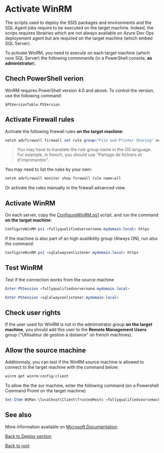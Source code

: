 # Activate WinRM

The scripts used to deploy the SSIS packages and environments and the SQL Agent jobs require to be executed on the target machine. Indeed, the scrips requires librairies which are not always available on Azure Dev Ops deployement agent but are required on the target machine (which embed SQL Server).

To activate WinRM, you need to execute on each target machine (which runs SQL Server) the following commmands (in a PowerShell console, **as administrator**).

## Chech PowerShell verion

WinRM requires PowerShell version 4.0 and above. To control the version, use the following command:
```
$PSVersionTable.PSVersion
```

## Activate Firewall rules
Activate the following firewall rules **on the target machine**:
```powershell
netsh advfirewall firewall set rule group="File and Printer Sharing" new enable=yes
```
> You may have to translate the rule group name in the OS language. For example, in french, you should use "Partage de fichiers et d'imprimantes".

You may need to list the rules by your own:
```powershell
netsh advfirewall monitor show firewall rule name=all
```
Or activate the rules manually in the firewall advanced view.

## Activate WinRM

On each server, copy the [ConfigureWinRM.ps1](https://github.com/EhRom/Puffix.SqlDevOps/blob/master/Deploy/WinRM/ConfigureWinRM.ps1) script, and run the command **on the target machine**:
```powershell
ConfigureWinRM.ps1 <fullyqualifiedservernane.mydomain.local> https
```

If the machine is also part of an high availibility group (Always ON), run also the command:
```powershell
ConfigureWinRM.ps1 <sqlalwaysonlistener.mydomain.local> https
```

## Test WinRM
Test if the connection works from the source machine
```powershell
Enter-PSSession <fullyqualifiedservernane.mydomain.local>

Enter-PSSession <sqlalwaysonlistener.mydomain.local>
```

## Check user rights
If the user used for WinRM is not in the admimstrator group **on the target machine**, you should add this user to the **Remote Management Users** group ("Utilisateur de gestion à distance" on french machines).

## Allow the source machine
Additionnaly, you can test if the WinRM source machine is allowed to connect to the target machine with the command below:
```powershell
winrm get winrm/config/client
```

To allow the the sur machine, enter the following command (on a Powershell Command Promt on the target machine)
```powershell
Set-Item WSMan:\localhost\Client\TrustedHosts <fullyqualifiedsourcemachine.mydomain.local>
```

## See also
More information available on [Microsoft Documentation](https://docs.microsoft.com/en-us/azure/devops/pipelines/apps/cd/deploy-webdeploy-iis-winrm?view=azure-devops#winrm-configuration).

[Back to Deploy section](https://github.com/EhRom/Puffix.SqlDevOps/tree/master/Deploy)

[Back to root](https://github.com/EhRom/Puffix.SqlDevOps)
